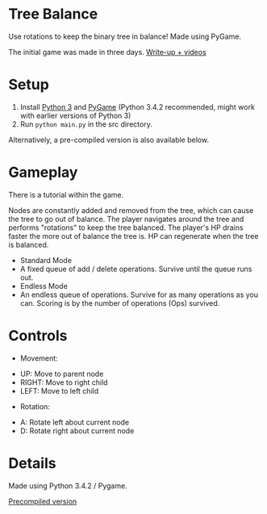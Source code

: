 Tree Balance
=================

Use rotations to keep the binary tree in balance! Made using PyGame.

The initial game was made in three days.
[Write-up + videos](http://localhost/webpage/?page=treebalance)

Setup
=================
1. Install [Python 3](https://www.python.org/downloads/) and [PyGame](http://pygame.org/download.shtml) (Python 3.4.2 recommended, might work with earlier versions of Python 3)
2. Run ```python main.py``` in the src directory.

Alternatively, a pre-compiled version is also available below.


Gameplay
=================
There is a tutorial within the game.

Nodes are constantly added and removed from the tree, which can cause the tree to go out of balance.
The player navigates around the tree and performs "rotations" to keep the tree balanced.
The player's HP drains faster the more out of balance the tree is. HP can regenerate when the tree is balanced.

* Standard Mode
 * A fixed queue of add / delete operations. Survive until the queue runs out.
* Endless Mode
 * An endless queue of operations. Survive for as many operations as you can. Scoring is by the number of operations (Ops) survived.


Controls
================
* Movement:
 - UP: Move to parent node
 - RIGHT: Move to right child
 - LEFT: Move to left child
* Rotation:
 - A: Rotate left about current node
 - D: Rotate right about current node
 
 
Details
===============
Made using Python 3.4.2 / Pygame.
 
[Precompiled version](http://www.mediafire.com/download/4p5d3476bv1n0za/TreeBalance.rar)

